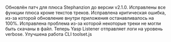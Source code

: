 Обновлён патч для плюса Stephanzion  до версии v2.1.0.
Исправлены все функции плюса кроме текстов треков.
Исправлена критическая ошибка, из-за которой обновление внутри приложения останавливалось на 100%.
Исправлена проблема из-за которой некоторые треки не могли быть скачаны в файл.
Теперь Yasp Listener отправляет логи на уровень verbose.
Улучшена работа CLI toolset.js
